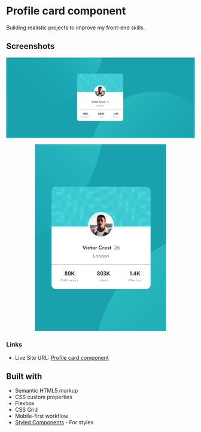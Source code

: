 # Profile card component

Building realistic projects to improve my front-end skills.

## Screenshots

![](screenshots/ss-desktop.png)

<p align="center">
<img width="350" height="500" src="screenshots/ss-mobile.png">
</p>

### Links

- Live Site URL: [Profile card component](https://prof1le-card.netlify.app/)

## Built with

- Semantic HTML5 markup
- CSS custom properties
- Flexbox
- CSS Grid
- Mobile-first workflow
- [Styled Components](https://styled-components.com/) - For styles
